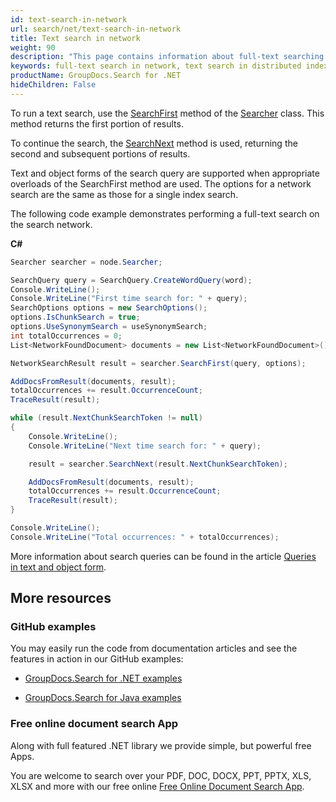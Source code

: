```yaml
---
id: text-search-in-network
url: search/net/text-search-in-network
title: Text search in network
weight: 90
description: "This page contains information about full-text searching in the search network."
keywords: full-text search in network, text search in distributed index
productName: GroupDocs.Search for .NET
hideChildren: False
---
```

To run a text search, use the [SearchFirst](https://reference.groupdocs.com/search/net/groupdocs.search.scaling/searcher/searchfirst/#searchfirst_1) method of the [Searcher](https://reference.groupdocs.com/search/net/groupdocs.search.scaling/searcher/) class. This method returns the first portion of results.

To continue the search, the [SearchNext](https://reference.groupdocs.com/search/net/groupdocs.search.scaling/searcher/searchnext/) method is used, returning the second and subsequent portions of results.

Text and object forms of the search query are supported when appropriate overloads of the SearchFirst method are used. The options for a network search are the same as those for a single index search.

The following code example demonstrates performing a full-text search on the search network.

**C#**

```csharp
Searcher searcher = node.Searcher;

SearchQuery query = SearchQuery.CreateWordQuery(word);
Console.WriteLine();
Console.WriteLine("First time search for: " + query);
SearchOptions options = new SearchOptions();
options.IsChunkSearch = true;
options.UseSynonymSearch = useSynonymSearch;
int totalOccurrences = 0;
List<NetworkFoundDocument> documents = new List<NetworkFoundDocument>();

NetworkSearchResult result = searcher.SearchFirst(query, options);

AddDocsFromResult(documents, result);
totalOccurrences += result.OccurrenceCount;
TraceResult(result);

while (result.NextChunkSearchToken != null)
{
    Console.WriteLine();
    Console.WriteLine("Next time search for: " + query);

    result = searcher.SearchNext(result.NextChunkSearchToken);

    AddDocsFromResult(documents, result);
    totalOccurrences += result.OccurrenceCount;
    TraceResult(result);
}

Console.WriteLine();
Console.WriteLine("Total occurrences: " + totalOccurrences);
```

More information about search queries can be found in the article [Queries in text and object form](https://docs.groupdocs.com/search/net/queries-in-text-and-object-form/).

## More resources

### GitHub examples

You may easily run the code from documentation articles and see the features in action in our GitHub examples:

*   [GroupDocs.Search for .NET examples](https://github.com/groupdocs-search/GroupDocs.Search-for-.NET)

*   [GroupDocs.Search for Java examples](https://github.com/groupdocs-search/GroupDocs.Search-for-Java)


### Free online document search App

Along with full featured .NET library we provide simple, but powerful free Apps.

You are welcome to search over your PDF, DOC, DOCX, PPT, PPTX, XLS, XLSX and more with our free online [Free Online Document Search App](https://products.groupdocs.app/search).
